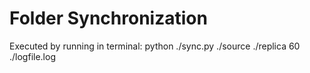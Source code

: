 # Folder Synchronization
 Executed by running in terminal:
 python ./sync.py ./source ./replica 60 ./logfile.log
